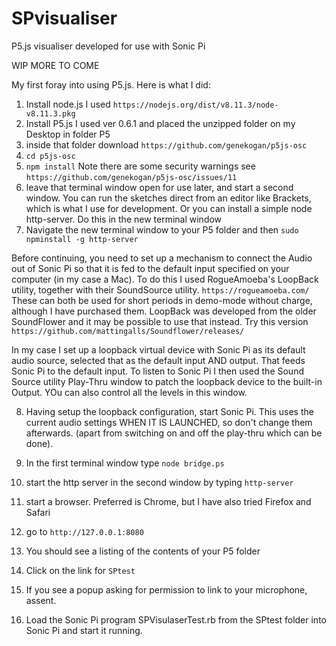 # SPvisualiser
P5.js visualiser developed for use with Sonic Pi

WIP MORE TO COME

My first foray into using P5.js. Here is what I did:
1. Install node.js  I used `https://nodejs.org/dist/v8.11.3/node-v8.11.3.pkg`
2. Install P5.js      I used ver 0.6.1 and placed the unzipped folder on my Desktop in folder P5
3. inside that folder download `https://github.com/genekogan/p5js-osc`
4. `cd p5js-osc`
5. `npm install`  Note there are some security warnings see `https://github.com/genekogan/p5js-osc/issues/11`
6. leave that terminal window open for use later, and start a second window.
You can run the sketches direct from an editor like Brackets, which is what I use for development.
Or you can install a simple node http-server. Do this in the new terminal window
7. Navigate the new terminal window to your P5 folder and then `sudo npminstall -g http-server`

Before continuing, you need to set up a mechanism to connect the Audio out of Sonic Pi so that it is fed to the default input specified on your computer (in my case a Mac). To do this I used RogueAmoeba's LoopBack utility, together with their SoundSource utility. `https://rogueamoeba.com/` These can both be used for short periods in demo-mode without charge, although I have purchased them. LoopBack was developed from the older SoundFlower and it may be possible to use that instead. Try this version `https://github.com/mattingalls/Soundflower/releases/`

In my case I set up a loopback virtual device with Sonic Pi as its default audio source, selected that as the default input AND output. That feeds Sonic Pi to the default input. To listen to Sonic Pi I then used the Sound Source utility Play-Thru window to patch the loopback device to the built-in Output. YOu can also control all the levels in this window.

8. Having setup the loopback configuration, start Sonic Pi. This uses the current audio settings WHEN IT IS LAUNCHED, so don't change them afterwards. (apart from switching on and off the play-thru which can be done).

9. In the first terminal window type `node bridge.ps`
10. start the http server in the second window by typing `http-server`
11. start a browser. Preferred is Chrome, but I have also tried Firefox and Safari
12. go to `http://127.0.0.1:8080`
13. You should see a listing of the contents of your P5 folder
14. Click on the link for `SPtest`
15. If you see a popup asking for permission to link to your microphone, assent.
16. Load the Sonic Pi program SPVisulaserTest.rb from the SPtest folder into Sonic Pi and start it running.

